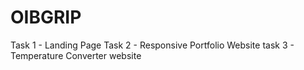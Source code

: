 # OIBGRIP

Task 1 - Landing Page 
Task 2 - Responsive Portfolio Website
task 3 -  Temperature Converter website
